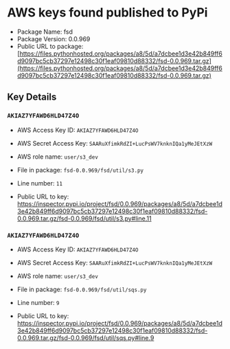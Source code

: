 # AWS keys found published to PyPi

* Package Name: fsd
* Package Version: 0.0.969
* Public URL to package: [https://files.pythonhosted.org/packages/a8/5d/a7dcbee1d3e42b849ff6d9097bc5cb37297e12498c30f1eaf09810d88332/fsd-0.0.969.tar.gz](https://files.pythonhosted.org/packages/a8/5d/a7dcbee1d3e42b849ff6d9097bc5cb37297e12498c30f1eaf09810d88332/fsd-0.0.969.tar.gz)

## Key Details

### `AKIAZ7YFAWD6HLD47Z4O`

* AWS Access Key ID: `AKIAZ7YFAWD6HLD47Z4O`
* AWS Secret Access Key: `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` 
* AWS role name: `user/s3_dev`
* File in package: `fsd-0.0.969/fsd/util/s3.py`
* Line number: `11`

* Public URL to key: https://inspector.pypi.io/project/fsd/0.0.969/packages/a8/5d/a7dcbee1d3e42b849ff6d9097bc5cb37297e12498c30f1eaf09810d88332/fsd-0.0.969.tar.gz/fsd-0.0.969/fsd/util/s3.py#line.11



### `AKIAZ7YFAWD6HLD47Z4O`

* AWS Access Key ID: `AKIAZ7YFAWD6HLD47Z4O`
* AWS Secret Access Key: `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` 
* AWS role name: `user/s3_dev`
* File in package: `fsd-0.0.969/fsd/util/sqs.py`
* Line number: `9`

* Public URL to key: https://inspector.pypi.io/project/fsd/0.0.969/packages/a8/5d/a7dcbee1d3e42b849ff6d9097bc5cb37297e12498c30f1eaf09810d88332/fsd-0.0.969.tar.gz/fsd-0.0.969/fsd/util/sqs.py#line.9


